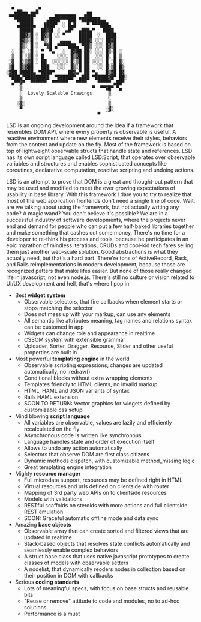     
      ▀ ▄▄     ▄▀
     ▄▄█████▄██▀      ▄▄▄▄▄▄▄▄   ▄██
       ▀██████     ▄████▀▀▀███ ▀███████▄▄
        ▄█████▄   ████▀  ░ █▄█    ▀ ▀▀▀███▄
         █████   ██▓█▌ ░  ▄█▀  ▄███▄▀   ████ 
         ██▓▒█ ░ █▓▒█ ░░ ▀     █████  ░  ████ 
         █▓▒░█ ░ ▀▒░█   ▄▄▄▄   ████▓ ░░░ ██▓█ 
         █▒░ █ ░  ▀▓█ ▄▀▀▀▀███▄ ▀██▒ ░░░ █▓▒█ 
      ░  █░ ░█ ░ ▀  ▀▄   ░  █▓██ ██░ ░░░ █▒░█ ░ 
      ▒  █ ░▒█ ░ █     ░░░░ █▒▓█ ██  ░░░ █░ █ ▒ 
     ░▓  █░▒▓█ ░ ██  ░░░░░░ █░▒█ ██ ░░░░ █ ░█ ▓░ 
     ▒█  █▒▓██   ███   ░░░  █▒░█ ██   ░░ █░▒█ █▒   
    ░▓██ █████▄ ▀████▀     ██▓▄▀ ██ ▀▄   █▒▓█ █▓
     ▀███▄▀█████████  ▀██████▀ ▄███ ▀█████▓█▀ ██░
      ▄▀▀▓▀  ▀▀▀▀▀▀  ▀▀▀▀▀▀   ▀▀▀▀    ▀▀▀▀▀ ▄██▀
         ▒                          ▀  ▀▀▓█▀ ▀▄ 
         ░  Lovely Scalable Drawings      ▒
         ▒                                ░
        ░▓░                               ▒
         ▀                               ░▓░
                                      ▀

LSD is an ongoing development around the idea if a framework that resembles DOM API, where every property is observable is useful. A reactive environment where new elements receive their styles, behaviors from the context and update on the fly. Most of the framework is based on top of lightweight observable structs that handle state and references. LSD has its own script language called LSD.Script, that operates over observable variables and structures and enables sophisticated concepts like coroutines, declarative computation, reactive scripting and undoing actions.

LSD is an attempt to prove that DOM is a great and thought-out pattern that may be used and modified to meet the ever growing expectations of usability in base library. With this framework I dare you to try to realize that most of the web application frontends don't need a single line of code. Wait, are we talking about using the framework, but not actually writing any code? A magic wand? You don't believe it's possible? We are in a successful industry of software developments, where the projects never end and demand for people who can put a few half-baked libraries together and make something that cashes out some money. There's no time for a developer to re-think his process and tools, because he participates in an epic marathon of mindless iterations, CRUDs and cool-kid tech fares selling them just another web-scale solution. Good abstractions is what they actually need, but that's a hard part. There're tons of ActiveRecord, Rack, and Rails reimplementations in modern development, because those are recognized patters that make lifes easier. But none of those really changed life in javascript, not even node.js. There's still no culture or vision related to UI/UX development and hell, that's where I pop in.
 
* Best **widget system**
  * Observable selectors, that fire callbacks when element starts or stops matching the selector
  * Does not mess up with your markup, can use any elements
  * All semantic like attributes meaning, tag names and relations syntax can be customed in app
  * Widgets can change role and appearance in realtime
  * CSSOM system with extensible grammar
  * Uploader, Sorter, Dragger, Resource, Slider and other useful properties are built in
* Most powerful **templating engine** in the world
  * Observable scripting expressions, changes are updated automatically, no .redraw()
  * Conditional blocks without extra wrapping elements
  * Templates friendly to HTML clients, no invalid markup
  * HTML, HAML and JSON variants of syntax
  * Rails HAML extension
  * SOON TO RETURN: Vector graphics for widgets defined by customizable css setup
* Mind blowing **script language**
  * All variables are observable, values are lazily and efficiently recalculated on the fly
  * Asynchronous code is written like synchronous
  * Language handles state and order of execution itself
  * Allows to undo any action automatically
  * Selectors that observe DOM are first class citizens
  * Dynamic methods dispatch, with customizable method_missing logic
  * Great templating engine integration
* Mighty **resource manager**
  * Full microdata support, resources may be defined right in HTML
  * Virtual resources and urls defined on clientside with router
  * Mapping of 3rd party web APIs on to clientside resources
  * Models with validations
  * RESTful scaffolds on steroids with more actions and full clientside REST emulation
  * SOON: Graceful automatic offline mode and data sync
* Amazing **base objects**
  * Observable array that can create sorted and filtered views that are updated in realtime
  * Stack-based objects that resolves state conflicts automatically and seamlessly enable complex behaviors
  * A struct base class that uses native javascript prototypes to create classes of models with observable setters
  * A nodelist, that dynamically reoders nodes in collection based on their position in DOM with callbacks
* Serious **coding standarts**
  * Lots of meaningful specs, with focus on base structs and reusable bits
  * "Reuse or remove" attitude to code and modules, no to ad-hoc solutions
  * Performance is a must
  